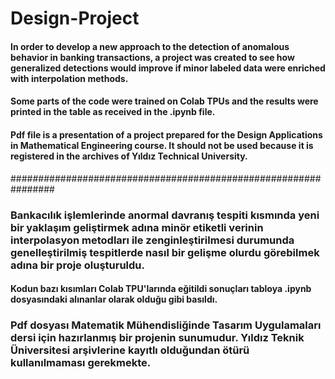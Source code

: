 # Design-Project

#### In order to develop a new approach to the detection of anomalous behavior in banking transactions, a project was created to see how generalized detections would improve if minor labeled data were enriched with interpolation methods.

#### Some parts of the code were trained on Colab TPUs and the results were printed in the table as received in the .ipynb file.

#### Pdf file is a presentation of a project prepared for the Design Applications in Mathematical Engineering course. It should not be used because it is registered in the archives of Yıldız Technical University.

################################################################

### Bankacılık işlemlerinde anormal davranış tespiti kısmında yeni bir yaklaşım geliştirmek adına minör etiketli verinin interpolasyon metodları ile zenginleştirilmesi durumunda genelleştirilmiş tespitlerde nasıl bir gelişme olurdu görebilmek adına bir proje oluşturuldu.

#### Kodun bazı kısımları Colab TPU'larında eğitildi sonuçları tabloya .ipynb dosyasındaki alınanlar olarak olduğu gibi basıldı.

### Pdf dosyası Matematik Mühendisliğinde Tasarım Uygulamaları dersi için hazırlanmış bir projenin sunumudur. Yıldız Teknik Üniversitesi arşivlerine kayıtlı olduğundan ötürü kullanılmaması gerekmekte.



